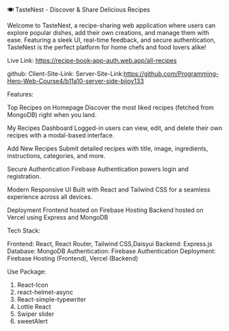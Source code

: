 🍽️ TasteNest - Discover & Share Delicious Recipes

Welcome to TasteNest, a recipe-sharing web application where users can explore popular dishes, add their own creations, and manage them with ease. Featuring a sleek UI, real-time feedback, and secure authentication, TasteNest is the perfect platform for home chefs and food lovers alike!

Live Link: https://recipe-book-app-auth.web.app/all-recipes

github:
      Client-Site-Link:
      Server-Site-Link:https://github.com/Programming-Hero-Web-Course4/b11a10-server-side-bijoy133

Features:

Top Recipes on Homepage
Discover the most liked recipes (fetched from MongoDB) right when you land.

My Recipes Dashboard
Logged-in users can view, edit, and delete their own recipes with a modal-based interface.

Add New Recipes
Submit detailed recipes with title, image, ingredients, instructions, categories, and more.

Secure Authentication
Firebase Authentication powers login and registration.

Modern Responsive UI
Built with React and Tailwind CSS for a seamless experience across all devices.

Deployment
Frontend hosted on Firebase Hosting
Backend hosted on Vercel using Express and MongoDB

Tech Stack:

Frontend: React, React Router, Tailwind CSS,Daisyui
Backend: Express.js
Database: MongoDB 
Authentication: Firebase Authentication
Deployment: Firebase Hosting (Frontend), Vercel (Backend)

Use Package:
  1. React-Icon
  2. react-helmet-async
  3. React-simple-typewriter
  4. Lottie React 
  5. Swiper slider
  6. sweetAlert